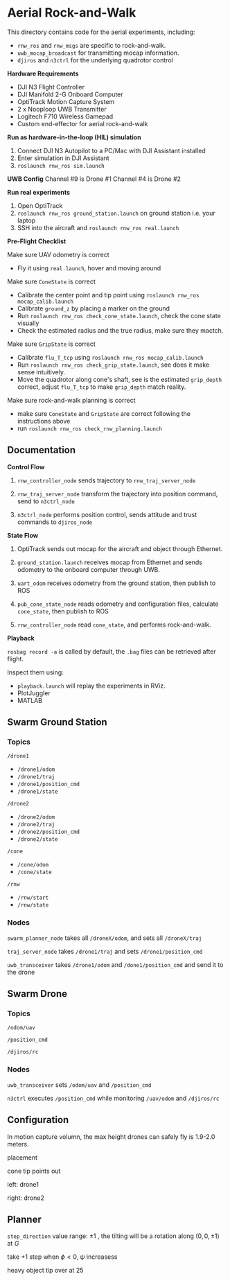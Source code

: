 # Aerial Rock-and-Walk

This directory contains code for the aerial experiments, including:

- `rnw_ros` and `rnw_msgs` are specific to rock-and-walk.
- `uwb_mocap_broadcast` for transmitting mocap information.
- `djiros` and `n3ctrl` for the underlying quadrotor control



__Hardware Requirements__

- DJI N3 Flight Controller
- DJI Manifold 2-G Onboard Computer
- OptiTrack Motion Capture System
- 2 x Nooploop UWB Transmitter
- Logitech F710 Wireless Gamepad
- Custom end-effector for aerial rock-and-walk



__Run as hardware-in-the-loop (HIL) simulation__

1. Connect DJI N3 Autopilot to a PC/Mac with DJI Assistant installed
2. Enter simulation in DJI Assistant
3. `roslaunch rnw_ros sim.launch`



__UWB Config__
Channel #9 is Drone #1
Channel #4 is Drone #2



__Run real experiments__

1. Open OptiTrack
2. `roslaunch rnw_ros ground_station.launch` on ground station i.e. your laptop
3. SSH into the aircraft and `roslaunch rnw_ros real.launch`



__Pre-Flight Checklist__

Make sure UAV odometry is correct

- Fly it using `real.launch`, hover and moving around

Make sure `ConeState` is correct

- Calibrate the center point and tip point using `roslaunch rnw_ros mocap_calib.launch`
- Calibrate `ground_z` by placing a marker on the ground
- Run `roslaunch rnw_ros check_cone_state.launch`, check the cone state visually
- Check the estimated radius and the true radius, make sure they mactch.

Make sure `GripState` is correct

- Calibrate `flu_T_tcp` using `roslaunch rnw_ros mocap_calib.launch`
- Run `roslaunch rnw_ros check_grip_state.launch`, see does it make sense intuitively.
- Move the quadrotor along cone's shaft, see is the estimated `grip_depth` correct, adjust `flu_T_tcp` to make `grip_depth` match reality.

Make sure rock-and-walk planning is correct

- make sure `ConeState` and `GripState` are correct following the instructions above
- run `roslaunch rnw_ros check_rnw_planning.launch` 



## Documentation



__Control Flow__

1. `rnw_controller_node` sends trajectory to  `rnw_traj_server_node`

2. `rnw_traj_server_node` transform the trajectory into position command, send to `n3ctrl_node`

3. `n3ctrl_node` performs position control, sends attitude and trust commands to `djiros_node`



__State Flow__

1. OptiTrack sends out mocap for the aircraft and object through Ethernet.
2. `ground_station.launch` receives mocap from Ethernet and sends odometry to the onboard computer through UWB.
3. `uart_odom` receives odometry from the ground station, then publish to ROS

2. `pub_cone_state_node` reads odometry and configuration files, calculate `cone_state`, then publish to ROS

3. `rnw_controller_node` read `cone_state`, and performs rock-and-walk.



__Playback__

`rosbag record -a` is called by default, the `.bag` files can be retrieved after flight.

Inspect them using:

- `playback.launch` will replay the experiments in RViz.
- PlotJuggler
- MATLAB





## Swarm Ground Station

### Topics

`/drone1`

- `/drone1/odom`
- `/drone1/traj`
- `/drone1/position_cmd`
- `/drone1/state`

`/drone2`

- `/drone2/odom`
- `/drone2/traj`
- `/drone2/position_cmd`
- `/drone2/state`

`/cone`

- `/cone/odom`
- `/cone/state`

`/rnw`

- `/rnw/start`
- `/rnw/state`

### Nodes

`swarm_planner_node` takes all `/droneX/odom`, and sets all `/droneX/traj`

`traj_server_node` takes `/drone1/traj` and sets `/drone1/position_cmd`

`uwb_transceiver` takes `/drone1/odom` and `/done1/position_cmd` and send it to the drone



## Swarm Drone

### Topics

`/odom/uav`

`/position_cmd`

`/djiros/rc`

### Nodes

`uwb_transceiver` sets `/odom/uav` and `/position_cmd`

`n3ctrl` executes `/position_cmd` while monitoring `/uav/odom` and `/djiros/rc`





## Configuration

In motion capture volumn, the max height drones can safely fly is $1.9$-$2.0$ meters.

placement

cone tip points out

left: drone1

right: drone2





## Planner

`step_direction` value range: $\pm1$ , the tilting will be a rotation along $(0,0,\pm1)$ at $G$

take $+ 1$ step when $\phi < 0$, $\psi$ increasess





heavy object tip over at 25